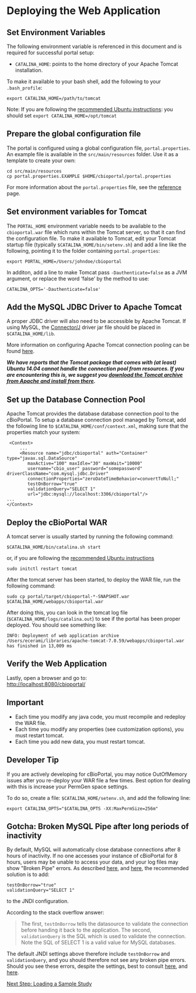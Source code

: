 # Deploying the Web Application

## Set Environment Variables

The following environment variable is referenced in this document and is required for successful portal setup:

* `CATALINA_HOME`: points to the home directory of your Apache Tomcat installation.

To make it available to your bash shell, add the following to your `.bash_profile`:

    export CATALINA_HOME=/path/to/tomcat

Note:  If you are following the [recommended Ubuntu instructions](https://www.digitalocean.com/community/tutorials/how-to-install-apache-tomcat-8-on-ubuntu-14-04):  you should set ```export CATALINA_HOME=/opt/tomcat```

## Prepare the global configuration file

The portal is configured using a global configuration file, `portal.properties`.
An example file is available in the `src/main/resources` folder.
Use it as a template to create your own:

    cd src/main/resources
    cp portal.properties.EXAMPLE $HOME/cbioportal/portal.properties

For more information about the `portal.properties` file,
see the [reference](portal.properties-Reference.md) page.

## Set environment variables for Tomcat

The `PORTAL_HOME` environment variable needs to be available to
the `cbioportal.war` file which runs within the Tomcat server,
so that it can find the configuration file. To make it available to Tomcat,
edit your Tomcat startup file (typically `$CATALINA_HOME/bin/setenv.sh`)
and add a line like the following, pointing it to the folder containing
`portal.properties`:

    export PORTAL_HOME=/Users/johndoe/cbioportal

In additon, add a line to make Tomcat pass `-Dauthenticate=false`
as a JVM argument, or replace the word ‘false’ by the method to use:

    CATALINA_OPTS='-Dauthenticate=false'

## Add the MySQL JDBC Driver to Apache Tomcat

A proper JDBC driver will also need to be accessible by Apache Tomcat.  If using MySQL, the [Connector/J](http://dev.mysql.com/downloads/connector/j/) driver jar file should be placed in `$CATALINA_HOME/lib`.

More information on configuring Apache Tomcat connection pooling can be found [here](http://tomcat.apache.org/tomcat-7.0-doc/jndi-datasource-examples-howto.html).

***We have reports that the Tomcat package that comes with (at least) Ubuntu 14.04 cannot handle the connection pool from resources.  If you are encountering this is, we suggest you [download the Tomcat archive from Apache and install from there](https://www.digitalocean.com/community/tutorials/how-to-install-apache-tomcat-8-on-ubuntu-14-04).***

## Set up the Database Connection Pool

Apache Tomcat provides the database database connection pool to the cBioPortal.  To setup a database connection pool managed by Tomcat, add the following line to `$CATALINA_HOME/conf/context.xml`, making sure that the properties match your system:

     <Context>
         ...
         <Resource name="jdbc/cbioportal" auth="Container" type="javax.sql.DataSource"
            maxActive="100" maxIdle="30" maxWait="10000"
            username="cbio_user" password="somepassword" driverClassName="com.mysql.jdbc.Driver"
            connectionProperties="zeroDateTimeBehavior=convertToNull;"
            testOnBorrow="true"
            validationQuery="SELECT 1"
            url="jdbc:mysql://localhost:3306/cbioportal"/>
    ...
    </Context>

## Deploy the cBioPortal WAR

A tomcat server is usually started by running the following command:

	$CATALINA_HOME/bin/catalina.sh start

or, if you are following the [recommended Ubuntu instructions](https://www.digitalocean.com/community/tutorials/how-to-install-apache-tomcat-8-on-ubuntu-14-04)

	sudo initctl restart tomcat

After the tomcat server has been started, to deploy the WAR file, run the following command:

```
sudo cp portal/target/cbioportal-*-SNAPSHOT.war $CATALINA_HOME/webapps/cbioportal.war
```

After doing this, you can look in the tomcat log file (`$CATALINA_HOME/logs/catalina.out`) to see if the portal has been proper deployed.  You should see something like:

    INFO: Deployment of web application archive /Users/ecerami/libraries/apache-tomcat-7.0.59/webapps/cbioportal.war has finished in 13,009 ms

## Verify the Web Application

Lastly, open a browser and go to:  
<http://localhost:8080/cbioportal/>

## Important

- Each time you modify any java code, you must recompile and redeploy the WAR file.
- Each time you modify any properties (see customization options), you must restart tomcat.
- Each time you add new data, you must restart tomcat.

## Developer Tip

If you are actively developing for cBioPortal, you may notice OutOfMemory issues after you re-deploy your WAR file a few times.  Best option for dealing with this is increase your PermGen space settings.

To do so, create a file:  `$CATALINA_HOME/setenv.sh`, and add the following line:

    export CATALINA_OPTS="$CATALINA_OPTS -XX:MaxPermSize=256m"

## Gotcha:  Broken MySQL Pipe after long periods of inactivity

By default, MySQL will automatically close database connections after 8 hours of inactivity.  If no one accesses your instance of cBioPortal for 8 hours, users may be unable to access your data, and your log files may show "Broken Pipe" errors.  As described [here](http://juststuffreally.blogspot.com/2007/10/broken-pipes-with-tomcat-and-dbcp.html), and [here](http://stackoverflow.com/questions/20848219/tomcat-mysql-java-servlet-application-getting-500-error-after-some-hours-of-inac), the recommended solution is to add:

    testOnBorrow="true"
    validationQuery="SELECT 1"

to the JNDI configuration.

According to the stack overflow answer:

> The first, `testOnBorrow` tells the datasource to validate the connection before handing it back to the application. The second, `validationQuery` is the SQL which is used to validate the connection. Note the SQL of SELECT 1 is a valid value for MySQL databases.

The default JNDI settings above therefore include `testOnBorrow` and `validationQuery`, and you should therefore not see any broken pipe errors.  Should you see these errors, despite the settings, best to consult [here](http://juststuffreally.blogspot.com/2007/10/broken-pipes-with-tomcat-and-dbcp.html), and [here](http://stackoverflow.com/questions/20848219/tomcat-mysql-java-servlet-application-getting-500-error-after-some-hours-of-inac).

[Next Step: Loading a Sample Study](Load-Sample-Cancer-Study.md)
